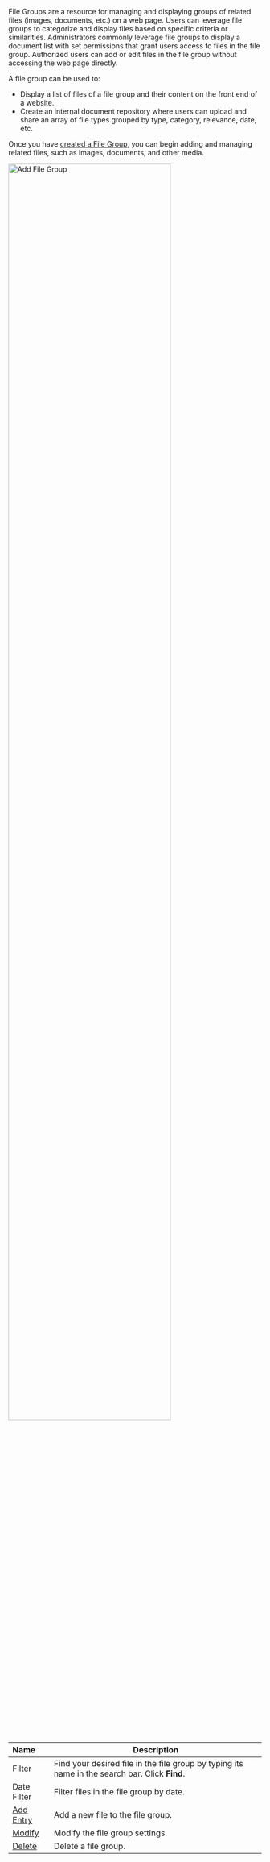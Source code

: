 File Groups are a resource for managing and displaying groups of related files (images, documents, etc.) on a web page. Users can leverage file groups to categorize and display files based on specific criteria or similarities. Administrators commonly leverage file groups to display a document list with set permissions that grant users access to files in the file group. Authorized users can add or edit files in the file group without accessing the web page directly. 

A file group can be used to: 

- Display a list of files of a file group and their content on the front end of a website.
- Create an internal document repository where users can upload and share an array of file types grouped by type, category, relevance, date, etc.

Once you have [created a File Group](/workspace/websites/folder/add-file-group/), you can begin adding and managing related files, such as images, documents, and other media.

<p><img src="/static/images/file-group/file-group-detail.jpg" alt="Add File Group" style="width: 80%;"></p>

**Name** | **Description**
:--- | ---
Filter | Find your desired file in the file group by typing its name in the search bar. Click <span class="text-blue">**Find**</span>.
Date Filter | Filter files in the file group by date.
[Add Entry](/workspace/websites/file-group/add-entry/) | Add a new file to the file group.
[Modify](/workspace/websites/file-group/modify/) | Modify the file group settings.
[Delete](/workspace/websites/file-group/delete/) | Delete a file group.